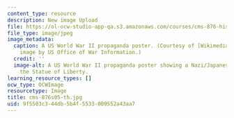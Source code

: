 ```yaml
---
content_type: resource
description: New image Upload
file: https://ol-ocw-studio-app-qa.s3.amazonaws.com/courses/cms-876-history-of-media-and-technology-spring-2005/9f5503c344db5b4f5533009552a43aa7_cms-876s05-th.jpg
file_type: image/jpeg
image_metadata:
  caption: A US World War II propaganda poster. (Courtesy of [Wikimedia Commons](http://commons.wikimedia.org/wiki/Main_Page),
    image by US Office of War Information.)
  credit: ''
  image-alt: A US World War II propaganda poster showing a Nazi/Japanese monster destroying
    the Statue of Liberty.
learning_resource_types: []
ocw_type: OCWImage
resourcetype: Image
title: cms-876s05-th.jpg
uid: 9f5503c3-44db-5b4f-5533-009552a43aa7
---
```

